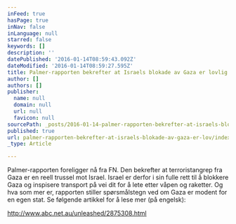```yaml
---
inFeed: true
hasPage: true
inNav: false
inLanguage: null
starred: false
keywords: []
description: ''
datePublished: '2016-01-14T08:59:43.092Z'
dateModified: '2016-01-14T08:59:27.595Z'
title: Palmer-rapporten bekrefter at Israels blokade av Gaza er lovlig
author: []
authors: []
publisher:
  name: null
  domain: null
  url: null
  favicon: null
sourcePath: _posts/2016-01-14-palmer-rapporten-bekrefter-at-israels-blokade-av-gaza-er-lov.md
published: true
url: palmer-rapporten-bekrefter-at-israels-blokade-av-gaza-er-lov/index.html
_type: Article

---
```

Palmer-rapporten foreligger nå fra FN. Den bekrefter at terroristangrep fra Gaza er en reell trussel mot Israel. Israel er derfor i sin fulle rett til å blokkere Gaza og inspisere transport på vei dit for å lete etter våpen og raketter. Og hva som mer er, rapporten stiller spørsmålstegn ved om Gaza er modent for en egen stat. 
Se følgende artikkel for å lese mer (på engelsk): 

http://www.abc.net.au/unleashed/2875308.html